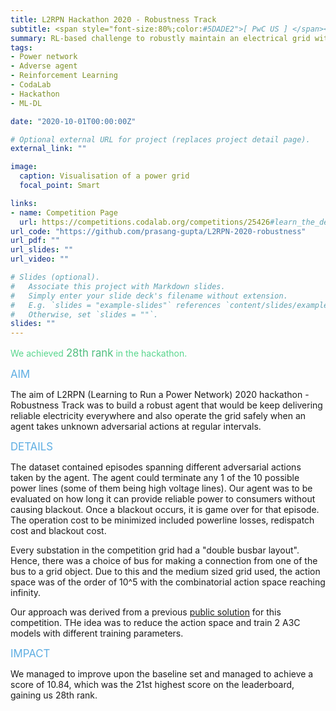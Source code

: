 ```yaml
---
title: L2RPN Hackathon 2020 - Robustness Track
subtitle: <span style="font-size:80%;color:#5DADE2">[ PwC US ] </span><span style="font-size:80%"><a href="https://www.linkedin.com/in/vishakhabansal91/" target="_blank">Vishakha Bansal</a>, Prasang Gupta</span>
summary: RL-based challenge to robustly maintain an electrical grid without disruptions against an adverse agent. <span style="color:#5DADE2;font-style:bold;font-size:120%">Achieved 28th rank in the hackathon</span>
tags:
- Power network
- Adverse agent
- Reinforcement Learning
- CodaLab
- Hackathon
- ML-DL

date: "2020-10-01T00:00:00Z"

# Optional external URL for project (replaces project detail page).
external_link: ""

image:
  caption: Visualisation of a power grid
  focal_point: Smart

links:
- name: Competition Page
  url: https://competitions.codalab.org/competitions/25426#learn_the_details
url_code: "https://github.com/prasang-gupta/L2RPN-2020-robustness"
url_pdf: ""
url_slides: ""
url_video: ""

# Slides (optional).
#   Associate this project with Markdown slides.
#   Simply enter your slide deck's filename without extension.
#   E.g. `slides = "example-slides"` references `content/slides/example-slides.md`.
#   Otherwise, set `slides = ""`.
slides: ""
---
```


<span style="color:#58D68D">We achieved</span> <span style="color:#52BE80;font-style:bold;font-size:120%">28th rank</span> <span style="color:#58D68D">in the hackathon.</span>

<span style="color:#5DADE2;font-style:bold;font-size:120%">AIM</span>

The aim of L2RPN (Learning to Run a Power Network) 2020 hackathon - Robustness Track was to build a robust agent that would be keep delivering reliable electricity everywhere and also operate the grid safely when an agent takes unknown adversarial actions at regular intervals.

<span style="color:#5DADE2;font-style:bold;font-size:120%">DETAILS</span>

The dataset contained episodes spanning different adversarial actions taken by the agent. The agent could terminate any 1 of the 10 possible power lines (some of them being high voltage lines). Our agent was to be evaluated on how long it can provide reliable power to consumers without causing blackout. Once a blackout occurs, it is game over for that episode. The operation cost to be minimized included powerline losses, redispatch cost and blackout cost.

Every substation in the competition grid had a "double busbar layout". Hence, there was a choice of bus for making a connection from one of the bus to a grid object. Due to this and the medium sized grid used, the action space was of the order of 10^5 with the combinatorial action space reaching infinity.

Our approach was derived from a previous [public solution](https://github.com/ZM-Learn/L2RPN_WCCI_a_Solution) for this competition. THe idea was to reduce the action space and train 2 A3C models with different training parameters.

<span style="color:#5DADE2;font-style:bold;font-size:120%">IMPACT</span>

We managed to improve upon the baseline set and managed to achieve a score of 10.84, which was the 21st highest score on the leaderboard, gaining us 28th rank.